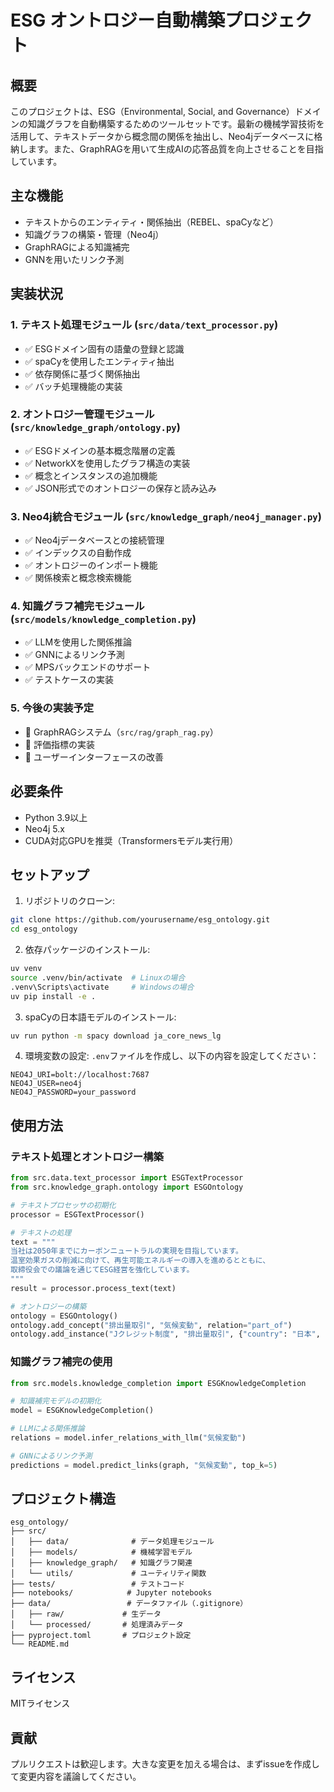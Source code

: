 # ESG オントロジー自動構築プロジェクト

## 概要

このプロジェクトは、ESG（Environmental, Social, and Governance）ドメインの知識グラフを自動構築するためのツールセットです。最新の機械学習技術を活用して、テキストデータから概念間の関係を抽出し、Neo4jデータベースに格納します。また、GraphRAGを用いて生成AIの応答品質を向上させることを目指しています。

## 主な機能

- テキストからのエンティティ・関係抽出（REBEL、spaCyなど）
- 知識グラフの構築・管理（Neo4j）
- GraphRAGによる知識補完
- GNNを用いたリンク予測

## 実装状況

### 1. テキスト処理モジュール (`src/data/text_processor.py`)
- ✅ ESGドメイン固有の語彙の登録と認識
- ✅ spaCyを使用したエンティティ抽出
- ✅ 依存関係に基づく関係抽出
- ✅ バッチ処理機能の実装

### 2. オントロジー管理モジュール (`src/knowledge_graph/ontology.py`)
- ✅ ESGドメインの基本概念階層の定義
- ✅ NetworkXを使用したグラフ構造の実装
- ✅ 概念とインスタンスの追加機能
- ✅ JSON形式でのオントロジーの保存と読み込み

### 3. Neo4j統合モジュール (`src/knowledge_graph/neo4j_manager.py`)
- ✅ Neo4jデータベースとの接続管理
- ✅ インデックスの自動作成
- ✅ オントロジーのインポート機能
- ✅ 関係検索と概念検索機能

### 4. 知識グラフ補完モジュール (`src/models/knowledge_completion.py`)
- ✅ LLMを使用した関係推論
- ✅ GNNによるリンク予測
- ✅ MPSバックエンドのサポート
- ✅ テストケースの実装

### 5. 今後の実装予定
- 🔲 GraphRAGシステム（`src/rag/graph_rag.py`）
- 🔲 評価指標の実装
- 🔲 ユーザーインターフェースの改善

## 必要条件

- Python 3.9以上
- Neo4j 5.x
- CUDA対応GPUを推奨（Transformersモデル実行用）

## セットアップ

1. リポジトリのクローン:
```bash
git clone https://github.com/yourusername/esg_ontology.git
cd esg_ontology
```

2. 依存パッケージのインストール:
```bash
uv venv
source .venv/bin/activate  # Linuxの場合
.venv\Scripts\activate     # Windowsの場合
uv pip install -e .
```

3. spaCyの日本語モデルのインストール:
```bash
uv run python -m spacy download ja_core_news_lg
```

4. 環境変数の設定:
`.env`ファイルを作成し、以下の内容を設定してください：
```
NEO4J_URI=bolt://localhost:7687
NEO4J_USER=neo4j
NEO4J_PASSWORD=your_password
```

## 使用方法

### テキスト処理とオントロジー構築

```python
from src.data.text_processor import ESGTextProcessor
from src.knowledge_graph.ontology import ESGOntology

# テキストプロセッサの初期化
processor = ESGTextProcessor()

# テキストの処理
text = """
当社は2050年までにカーボンニュートラルの実現を目指しています。
温室効果ガスの削減に向けて、再生可能エネルギーの導入を進めるとともに、
取締役会での議論を通じてESG経営を強化しています。
"""
result = processor.process_text(text)

# オントロジーの構築
ontology = ESGOntology()
ontology.add_concept("排出量取引", "気候変動", relation="part_of")
ontology.add_instance("Jクレジット制度", "排出量取引", {"country": "日本", "established": 2013})
```

### 知識グラフ補完の使用

```python
from src.models.knowledge_completion import ESGKnowledgeCompletion

# 知識補完モデルの初期化
model = ESGKnowledgeCompletion()

# LLMによる関係推論
relations = model.infer_relations_with_llm("気候変動")

# GNNによるリンク予測
predictions = model.predict_links(graph, "気候変動", top_k=5)
```

## プロジェクト構造

```
esg_ontology/
├── src/
│   ├── data/              # データ処理モジュール
│   ├── models/            # 機械学習モデル
│   ├── knowledge_graph/   # 知識グラフ関連
│   └── utils/             # ユーティリティ関数
├── tests/                 # テストコード
├── notebooks/            # Jupyter notebooks
├── data/                 # データファイル（.gitignore）
│   ├── raw/             # 生データ
│   └── processed/       # 処理済みデータ
├── pyproject.toml       # プロジェクト設定
└── README.md
```

## ライセンス

MITライセンス

## 貢献

プルリクエストは歓迎します。大きな変更を加える場合は、まずissueを作成して変更内容を議論してください。 